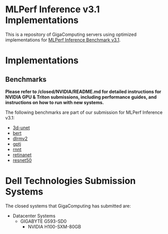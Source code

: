 # MLPerf Inference v3.1 Implementations
This is a repository of GigaComputing servers using optimized implementations for [MLPerf Inference Benchmark v3.1](https://www.mlperf.org/inference-overview/).

# Implementations
## Benchmarks
**Please refer to /closed/NVIDIA/README.md for detailed instructions for NVIDIA GPU & Triton submissions, including performance guides, and instructions on how to run with new systems.** 

The following benchmarks are part of our submission for MLPerf Inference v3.1:
- [3d-unet](code/3d-unet/tensorrt/README.md)
- [bert](code/bert/tensorrt/README.md)
- [dlrmv2](code/dlrm-v2/tensorrt/README.md)
- [gptj](code/gptj/tensorrt/README.md)
- [rnnt](code/rnnt/tensorrt/README.md)
- [retinanet](code/retinanet/README.md)
- [resnet50](code/resnet50/tensorrt/README.md)

# Dell Technologies Submission Systems

The closed systems that GigaComputing has submitted are:
- Datacenter Systems
  - GIGABYTE G593-SD0
    - NVIDIA H100-SXM-80GB
